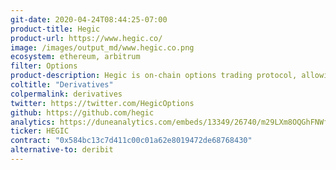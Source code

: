 ```yaml
---
git-date: 2020-04-24T08:44:25-07:00
product-title: Hegic
product-url: https://www.hegic.co/
image: /images/output_md/www.hegic.co.png
ecosystem: ethereum, arbitrum
filter: Options
product-description: Hegic is on-chain options trading protocol, allowing you to buy ETH call and put options as an individual holder (buyer) or sell ETH call and put options as a liquidity provider.
coltitle: "Derivatives"
colpermalink: derivatives
twitter: https://twitter.com/HegicOptions
github: https://github.com/hegic
analytics: https://duneanalytics.com/embeds/13349/26740/m29LXm8OQGhFNWf9KD70Rwtm813cReH36zMVHo45
ticker: HEGIC
contract: "0x584bc13c7d411c00c01a62e8019472de68768430"
alternative-to: deribit
---
```

